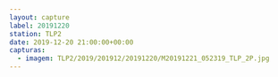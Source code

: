 ```yaml
---
layout: capture
label: 20191220
station: TLP2
date: 2019-12-20 21:00:00+00:00
capturas:
  - imagem: TLP2/2019/201912/20191220/M20191221_052319_TLP_2P.jpg
---
```

